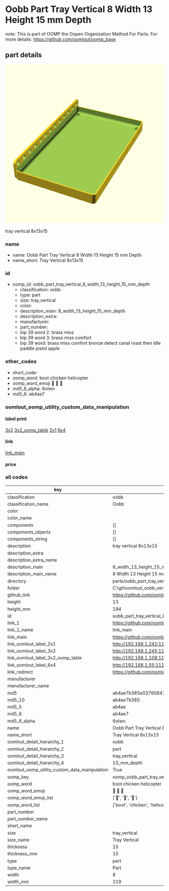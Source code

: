 # Oobb Part Tray Vertical 8 Width 13 Height 15 mm Depth  

note: This is part of OOMP the Oopen Organization Method For Parts. For more details: https://github.com/oomlout/oomp_base

##  part details
  

[![](3dpr.png)](3dpr.png)

tray vertical 8x13x15



### name
* name: Oobb Part Tray Vertical 8 Width 13 Height 15 mm Depth
* name_short: Tray Vertical 8x13x15 
### id
* oomp_id: oobb_part_tray_vertical_8_width_13_height_15_mm_depth
  * classification: oobb
  * type: part
  * size: tray_vertical
  * color: 
  * description_main: 8_width_13_height_15_mm_depth
  * description_extra: 
  * manufacturer: 
  * part_number: 
  * bip 39 word 2: brass miss
  * bip 39 word 3: brass miss comfort
  * bip 39 word: brass miss comfort bronze detect canal roast then idle paddle pistol apple

### other_codes
* short_code: 
* oomp_word: boot chicken helicopter
* oomp_word_emoji :boot: :chicken: :helicopter:
* md5_6_alpha: 6olwn
* md5_6: ab4ae7






### oomlout_oomp_utility_custom_data_manipulation
#### label print
[3x2](http://192.168.1.245:1112/?label=oomp%206olwn)
[3x2_oomp_table](http://192.168.1.108:1112/?label=oomp%206olwn)
[2x1](http://192.168.1.242:1112/?label=oomp%206olwn)
[6x4](http://192.168.1.55:1112/?label=oomp%206olwn)    

#### link

[link_main](https://github.com/oomlout/oomlout_oobb_version_4_generated_parts/tree/main/navigation_oomp/oobb/part/tray_vertical/8_width_13_height_15_mm_depth/part)                              

#### price







### all codes 
| key | value |  
| --- | --- |  
| classification | oobb |  
| classification_name | Oobb |  
| color |  |  
| color_name |  |  
| components | [] |  
| components_objects | [] |  
| components_string | [] |  
| description | tray vertical 8x13x15 |  
| description_extra |  |  
| description_extra_name |  |  
| description_main | 8_width_13_height_15_mm_depth |  
| description_main_name | 8 Width 13 Height 15 mm Depth |  
| directory | parts/oobb_part_tray_vertical_8_width_13_height_15_mm_depth |  
| folder | C:\gh\oomlout_oobb_version_4_generated_parts\parts\oobb_part_tray_vertical_8_width_13_height_15_mm_depth |  
| github_link | https://github.com/oomlout/oomlout_oomp_part_src/tree/main/parts/oobb_part_tray_vertical_8_width_13_height_15_mm_depth |  
| height | 13 |  
| height_mm | 194 |  
| id | oobb_part_tray_vertical_8_width_13_height_15_mm_depth |  
| link_1 | https://github.com/oomlout/oomlout_oobb_version_4_generated_parts/tree/main/navigation_oomp/oobb/part/tray_vertical/8_width_13_height_15_mm_depth/part |  
| link_1_name | link_main |  
| link_main | https://github.com/oomlout/oomlout_oobb_version_4_generated_parts/tree/main/navigation_oomp/oobb/part/tray_vertical/8_width_13_height_15_mm_depth/part |  
| link_oomlout_label_2x1 | http://192.168.1.242:1112/?label=oomp%206olwn |  
| link_oomlout_label_3x2 | http://192.168.1.245:1112/?label=oomp%206olwn |  
| link_oomlout_label_3x2_oomp_table | http://192.168.1.108:1112/?label=oomp%206olwn |  
| link_oomlout_label_6x4 | http://192.168.1.55:1112/?label=oomp%206olwn |  
| link_redirect | https://github.com/oomlout/oomlout_oobb_version_4_generated_parts/tree/main/parts/oobb_tray_vertical_08_13_15 |  
| manufacturer |  |  
| manufacturer_name |  |  
| md5 | ab4ae7b385e03760841e31ca5c6370d9 |  
| md5_10 | ab4ae7b385 |  
| md5_5 | ab4ae |  
| md5_6 | ab4ae7 |  
| md5_6_alpha | 6olwn |  
| name | Oobb Part Tray Vertical 8 Width 13 Height 15 mm Depth |  
| name_short | Tray Vertical 8x13x15  |  
| oomlout_detail_hierarchy_1 | oobb |  
| oomlout_detail_hierarchy_2 | part |  
| oomlout_detail_hierarchy_3 | tray_vertical |  
| oomlout_detail_hierarchy_4 | 15_mm_depth |  
| oomlout_oomp_utility_custom_data_manipulation | True |  
| oomp_key | oomp_oobb_part_tray_vertical_8_width_13_height_15_mm_depth |  
| oomp_word | boot chicken helicopter |  
| oomp_word_emoji | :boot: :chicken: :helicopter: |  
| oomp_word_emoji_list | [':boot:', ':chicken:', ':helicopter:'] |  
| oomp_word_list | ['boot', 'chicken', 'helicopter'] |  
| part_number |  |  
| part_number_name |  |  
| short_name |  |  
| size | tray_vertical |  
| size_name | Tray Vertical |  
| thickness | 15 |  
| thickness_mm | 15 |  
| type | part |  
| type_name | Part |  
| width | 8 |  
| width_mm | 119 |  
